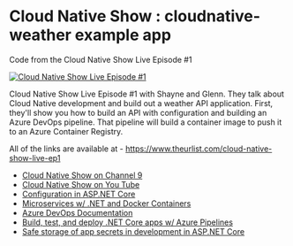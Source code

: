 # Cloud Native Show : cloudnative-weather example app

Code from the Cloud Native Show Live Episode #1


[![Cloud Native Show Live Episode #1](http://img.youtube.com/vi/yhhrs5ttGkY/0.jpg)](http://www.youtube.com/watch?v=yhhrs5ttGkY "Cloud Native Live Episode #1")

Cloud Native Show Live Episode #1 with Shayne and Glenn. They talk about Cloud Native development and build out a weather API application. First, they'll show you how to build an API with configuration and building an Azure DevOps pipeline. That pipeline will build a container image to push it to an Azure Container Registry.

All of the links are available at - https://www.theurlist.com/cloud-native-show-live-ep1 

* [Cloud Native Show on Channel 9](https://aka.ms/cloudnativeshow)
* [Cloud Native Show on You Tube](https://aka.ms/cloudnativeshow-youtube)
* [Configuration in ASP.NET Core](https://docs.microsoft.com/en-us/aspnet/core/fundamentals/configuration/?view=aspnetcore-3.0&WT.mc_id=cloudnative-ch9-shboyer)
* [Microservices w/ .NET and Docker Containers]( https://dotnet.microsoft.com/apps/aspnet/microservices?WT.mc_id=cloudnative-ch9-shboyer)
* [Azure DevOps Documentation](https://docs.microsoft.com/en-us/azure/devops/index?view=azure-devops&WT.mc_id=cloudnative-ch9-shboyer)
* [Build, test, and deploy .NET Core apps w/ Azure Pipelines](https://docs.microsoft.com/en-us/azure/devops/pipelines/ecosystems/dotnet-core?view=azure-devops&WT.mc_id=cloudnative-ch9-shboyer)
* [Safe storage of app secrets in development in ASP.NET Core](https://docs.microsoft.com/aspnet/core/security/app-secrets?view=aspnetcore-3.0&tabs=windows&WT.mc_id=cloudnative-ch9-shboyer)
